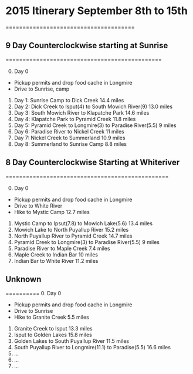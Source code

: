 # 2015 Itinerary September 8th to 15th
======================================

## 9 Day Counterclockwise starting at Sunrise
==============================================

0. Day 0
  * Pickup permits and drop food cache in Longmire
  * Drive to Sunrise, camp
1. Day 1: Sunrise Camp to Dick Creek 14.4 miles
2. Day 2: Dick Creek to Isput(4) to South Mowich River(9) 13.0 miles
3. Day 3: South Mowich River to Klapatche Park 14.6 miles
4. Day 4: Klapatche Park to Pyramid Creek 11.8 miles
5. Day 5: Pyramid Creek to Longmire(3) to Paradise River(5.5) 9 miles 
6. Day 6: Paradise River to Nickel Creek 11 miles
7. Day 7: Nickel Creek to Summerland 10.9 miles
8. Day 8: Summerland to Sunrise Camp 8.8 miles

## 8 Day Counterclockwise Starting at Whiteriver
================================================

0. Day 0
  * Pickup permits and drop food cache in Longmire
  * Drive to White River 
  * Hike to Mystic Camp 12.7 miles
1. Mystic Camp to Ipsut(7.8) to Mowich Lake(5.6) 13.4 miles
2. Mowich Lake to North Puyallup River 15.2 miles
3. North Puyallup River to Pyramid Creek 14.7 miles
4. Pyramid Creek to Longmire(3) to Paradise River(5.5) 9 miles 
5. Paradise River to Maple Creek 7.4 miles
6. Maple Creek to Indian Bar 10 miles
7. Indian Bar to White River 11.2 miles


## Unknown
==========
0. Day 0
  * Pickup permits and drop food cache in Longmire
  * Drive to Sunrise
  * Hike to Granite Creek 5.5 miles
1. Granite Creek to Isput 13.3 miles
2. Isput to Golden Lakes 15.8 miles
3. Golden Lakes to South Puyallup River 11.5 miles
4. South Puyallup River to Longmire(11.1) to Paradise(5.5) 16.6 miles
5. ...
6. ...
7. ...

